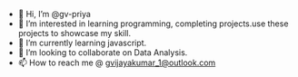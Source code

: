 - 👋 Hi, I’m @gv-priya
- 👀 I’m interested in learning programming, completing projects.use these projects to showcase my skill.
- 🌱 I’m currently learning javascript.
- 💞️ I’m looking to collaborate on Data Analysis.
- 📫 How to reach me @ gvijayakumar_1@outlook.com

<!---
gv-priya/gv-priya is a ✨ special ✨ repository because its `README.md` (this file) appears on your GitHub profile.
You can click the Preview link to take a look at your changes.
--->
